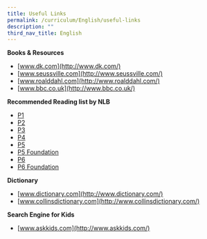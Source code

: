 ```yaml
---
title: Useful Links
permalink: /curriculum/English/useful-links
description: ""
third_nav_title: English
---
```

**Books & Resources**

*   [www.dk.com](http://www.dk.com/)
*   [www.seussville.com](http://www.seussville.com/)
*   [www.roalddahl.com](http://www.roalddahl.com/)
*   [www.bbc.co.uk](http://www.bbc.co.uk/)

**Recommended Reading list by NLB**  

*   [P1](/files/P1.pdf)
*   [P2](/files/P2.pdf)
*   [P3](https://edgefieldpri-moe-edu-sg-admin.cwp.sg/qql/slot/u704/Curriculum/English%20Language/P3.pdf)
*   [P4](https://edgefieldpri-moe-edu-sg-admin.cwp.sg/qql/slot/u704/Curriculum/English%20Language/P4.pdf)
*   [P5](https://edgefieldpri-moe-edu-sg-admin.cwp.sg/qql/slot/u704/Curriculum/English%20Language/P5.pdf)
*   [P5 Foundation](https://edgefieldpri-moe-edu-sg-admin.cwp.sg/qql/slot/u704/Curriculum/English%20Language/P5%20Foundation.pdf)
*   [P6](https://edgefieldpri-moe-edu-sg-admin.cwp.sg/qql/slot/u704/Curriculum/English%20Language/P6.pdf)
*   [P6 Foundation](https://edgefieldpri-moe-edu-sg-admin.cwp.sg/qql/slot/u704/Curriculum/English%20Language/P6.pdf)

**Dictionary**

*   [www.dictionary.com](http://www.dictionary.com/)
*   [www.collinsdictionary.com](http://www.collinsdictionary.com/)

**Search Engine for Kids**

*   [www.askkids.com](http://www.askkids.com/)